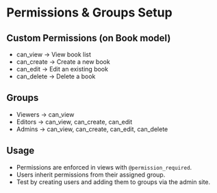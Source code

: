 # Permissions & Groups Setup

## Custom Permissions (on Book model)
- can_view → View book list
- can_create → Create a new book
- can_edit → Edit an existing book
- can_delete → Delete a book

## Groups
- Viewers → can_view
- Editors → can_view, can_create, can_edit
- Admins → can_view, can_create, can_edit, can_delete

## Usage
- Permissions are enforced in views with `@permission_required`.
- Users inherit permissions from their assigned group.
- Test by creating users and adding them to groups via the admin site.
